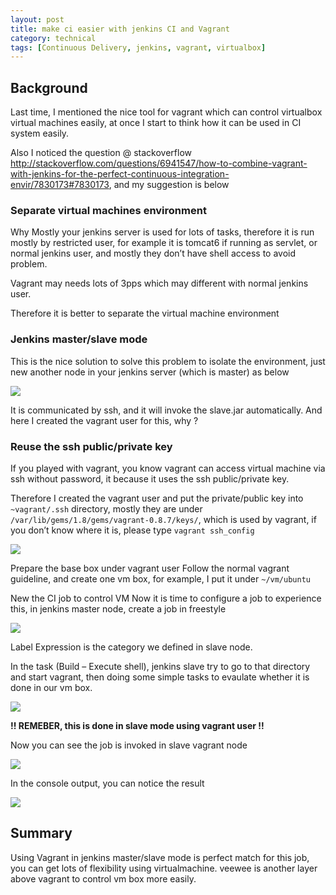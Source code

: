 ```yaml
---
layout: post
title: make ci easier with jenkins CI and Vagrant
category: technical
tags: [Continuous Delivery, jenkins, vagrant, virtualbox]
---
```


## Background ##

Last time, I mentioned the nice tool for vagrant which can control virtualbox virtual machines easily, at once I start to think how it can be used in CI system easily.

Also I noticed the question @ stackoverflow <http://stackoverflow.com/questions/6941547/how-to-combine-vagrant-with-jenkins-for-the-perfect-continuous-integration-envir/7830173#7830173>, and my suggestion is below

### Separate virtual machines environment ###
Why Mostly your jenkins server is used for lots of tasks, therefore it is run mostly by restricted user, for example it is tomcat6 if running as servlet, or normal jenkins user, and mostly they don’t have shell access to avoid problem.

Vagrant may needs lots of 3pps which may different with normal jenkins user.

Therefore it is better to separate the virtual machine environment

### Jenkins master/slave mode ###

This is the nice solution to solve this problem to isolate the environment, just new another node in your jenkins server (which is master) as below

![](http://codeslife.mkbok.com/images/ci-vagrant-1.png)

It is communicated by ssh, and it will invoke the slave.jar automatically. And here I created the vagrant user for this, why ?

### Reuse the ssh public/private key ###
If you played with vagrant, you know vagrant can access virtual machine via ssh without password, it because it uses the ssh public/private key.

Therefore I created the vagrant user and put the private/public key into `~vagrant/.ssh` directory, mostly they are under `/var/lib/gems/1.8/gems/vagrant-0.8.7/keys/`, which is used by vagrant, if you don’t know where it is, please type `vagrant ssh_config`

![](http://codeslife.mkbok.com/images/ci-vagrant-2.png)

Prepare the base box under vagrant user
Follow the normal vagrant guideline, and create one vm box, for example, I put it under `~/vm/ubuntu`

New the CI job to control VM
Now it is time to configure a job to experience this, in jenkins master node, create a job in freestyle

![](http://codeslife.mkbok.com/images/ci-vagrant-3.png)

Label Expression is the category we defined in slave node.

In the task (Build – Execute shell), jenkins slave try to go to that directory and start vagrant, then doing some simple tasks to evaulate whether it is done in our vm box.

![](http://codeslife.mkbok.com/images/ci-vagrant-4.png)

**!! REMEBER, this is done in slave mode using vagrant user !!**

Now you can see the job is invoked in slave vagrant node

![](http://codeslife.mkbok.com/images/ci-vagrant-5.png)

In the console output, you can notice the result

![](http://codeslife.mkbok.com/images/ci-vagrant-6.png)
 
## Summary ##

Using Vagrant in jenkins master/slave mode is perfect match for this job, you can get lots of flexibility using virtualmachine. 
veewee is another layer above vagrant to control vm box more easily.

